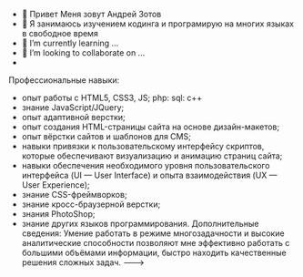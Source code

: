 - 👋 Привет Меня зовут Андрей Зотов 
- 👀 Я занимаюсь изучением кодинга и програмирую на многих языках в свободное время
- 🌱 I’m currently learning ...
- 💞️ I’m looking to collaborate on ...
- 


Профессиональные навыки:
- опыт работы с HTML5, CSS3, JS; php: sql: c++
- знание JavaScript/JQuery;
- опыт адаптивной верстки;
- опыт создания HTML-страницы сайта на основе дизайн-макетов;
- опыт вёрстки сайтов и шаблонов для CMS;
- навыки привязки к пользовательскому интерфейсу скриптов, которые обеспечивают визуализацию и анимацию страниц сайта;
- навыки обеспечения необходимого уровня пользовательского интерфейса (UI — User Interface) и опыта взаимодействия (UX — User Experience);
- знание CSS-фреймворков;
- знание кросс-браузерной верстки;
- знания PhotoShop;
- знание других языков программирования.
Дополнительные сведения:
Умение работать в режиме многозадачности и высокие аналитические способности позволяют мне эффективно работать с большими объёмами информации, быстро находить качественные решения сложных задач.
--->
